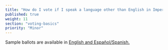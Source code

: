 ```yaml
---
title: "How do I vote if I speak a language other than English in Imperial County?"
published: true
weight: 11
section: "voting-basics"
priority: "Minor"
---
```


Sample ballots are available in [English and Español/Spanish.](http://www.co.imperial.ca.us/regvoters/index.asp?fileinc=electioninfo)  
